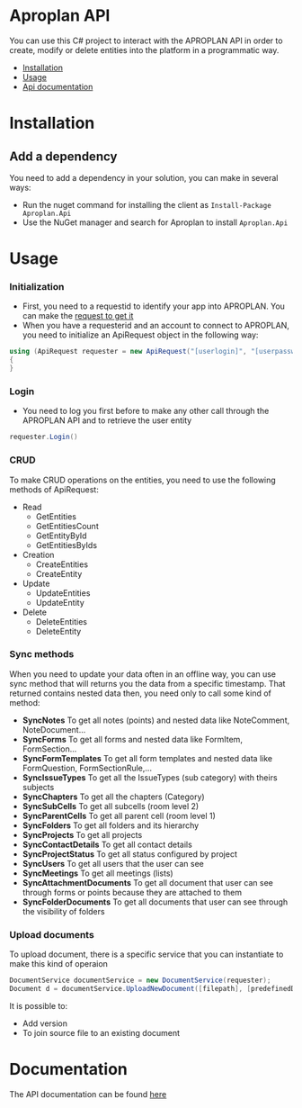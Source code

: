 # Aproplan API

You can use this C# project to interact with the APROPLAN API in order to create, modify or delete entities into the platform in a programmatic way.

- [Installation](#installation)
- [Usage](#usage)
- [Api documentation](#documentation)

# Installation

## Add a dependency

You need to add a dependency in your solution, you can make in several ways:

* Run the nuget command for installing the client as `Install-Package Aproplan.Api`
* Use the NuGet manager and search for Aproplan to install `Aproplan.Api`

# Usage

### Initialization

* First, you need to a requestid to identify your app into APROPLAN. You can make the [request to get it](https://www.aproplan.com/fr-be/integrations)
* When you have a requesterid and an account to connect to APROPLAN, you need to initialize an ApiRequest object in the following way:

```cs
using (ApiRequest requester = new ApiRequest("[userlogin]", "[userpassword]", new Guid("[requesterid")))
{
}
```

### Login

* You need to log you first before to make any other call through the APROPLAN API and to retrieve the user entity

```cs
requester.Login()
```

### CRUD

To make CRUD operations on the entities, you need to use the following methods of ApiRequest:

* Read
	* GetEntities
	* GetEntitiesCount
	* GetEntityById
	* GetEntitiesByIds
* Creation
	* CreateEntities
	* CreateEntity
* Update
	* UpdateEntities
	* UpdateEntity
* Delete
	* DeleteEntities
	* DeleteEntity

### Sync methods

When you need to update your data often in an offline way, you can use sync method that will returns you the data from a specific timestamp. 
That returned contains nested data then, you need only to call some kind of method:

* **SyncNotes** To get all notes (points) and nested data like NoteComment, NoteDocument...
* **SyncForms** To get all forms and nested data like FormItem, FormSection...
* **SyncFormTemplates** To get all form templates and nested data like FormQuestion, FormSectionRule,...
* **SyncIssueTypes** To get all the IssueTypes (sub category) with theirs subjects
* **SyncChapters** To get all the chapters (Category)
* **SyncSubCells** To get all subcells (room level 2)
* **SyncParentCells** To get all parent cell (room level 1)
* **SyncFolders** To get all folders and its hierarchy
* **SyncProjects** To get all projects
* **SyncContactDetails** To get all contact details
* **SyncProjectStatus** To get all status configured by project
* **SyncUsers** To get all users that the user can see
* **SyncMeetings** To get all meetings (lists)
* **SyncAttachmentDocuments** To get all document that user can see through forms or points because they are attached to them
* **SyncFolderDocuments** To get all documents that user can see through the visibility of folders


### Upload documents

To upload document, there is a specific service that you can instantiate to make this kind of operaion

```cs
DocumentService documentService = new DocumentService(requester);
Document d = documentService.UploadNewDocument([filepath], [predefinedDocumentId]).GetAwaiter().GetResult();
```

It is possible to:
* Add version
* To join source file to an existing document

# Documentation

The API documentation can be found [here](https://github.com/aproplan/aproplan-api-doc)